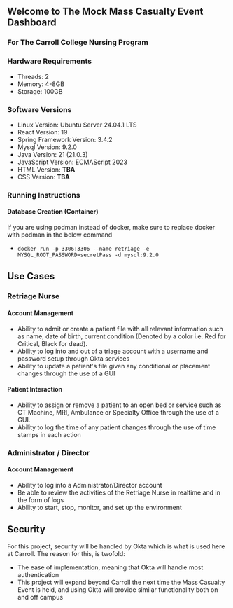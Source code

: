 ## Welcome to The Mock Mass Casualty Event Dashboard 
### For The Carroll College Nursing Program

### Hardware Requirements

- Threads: 2
- Memory:  4-8GB
- Storage: 100GB

### Software Versions
- Linux Version: Ubuntu Server 24.04.1 LTS
- React Version: 19
- Spring Framework Version: 3.4.2
- Mysql Version: 9.2.0
- Java Version: 21 (21.0.3)
- JavaScript Version: ECMAScript 2023
- HTML Version: **TBA**
- CSS Version: **TBA**

### Running Instructions
#### Database Creation (Container)
If you are using podman instead of docker, make sure to replace docker with podman in the below command
- `docker run -p 3306:3306 --name retriage -e MYSQL_ROOT_PASSWORD=secretPass -d mysql:9.2.0`


## Use Cases
### Retriage Nurse
#### Account Management
- Ability to admit or create a patient file with all relevant information such as name, date of birth,
current condition (Denoted by a color i.e. Red for Critical, Black for dead).
- Ability to log into and out of a triage account with a username and password setup through Okta services
- Ability to update a patient's file given any conditional or placement changes through the use of a GUI

#### Patient Interaction
- Ability to assign or remove a patient to an open bed or service such as 
CT Machine, MRI, Ambulance or Specialty Office through the use of a GUI.
- Ability to log the time of any patient changes through the use of time stamps in each action

### Administrator / Director
#### Account Management
- Ability to log into a Administrator/Director account
- Be able to review the activities of the Retriage Nurse in realtime and in the form of logs
- Ability to start, stop, monitor, and set up the environment


## Security
For this project, security will be handled by Okta which is what is used here at Carroll. 
The reason for this, is twofold:
- The ease of implementation, meaning that Okta will handle most authentication
- This project will expand beyond Carroll the next time the Mass Casualty Event is held, 
and using Okta will provide similar functionality both on and off campus